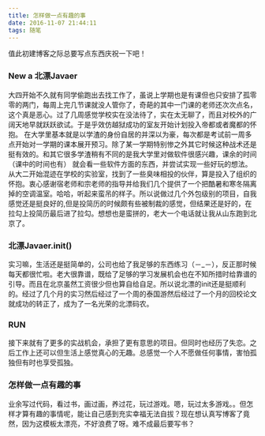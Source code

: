 ```yaml
---
title: 怎样做一点有趣的事
date: 2016-11-07 21:44:11
tags: 随笔
---
```

值此初建博客之际总要写点东西庆祝一下吧！

### New a 北漂Javaer

大四开始不久就有同学偷跑出去找工作了，虽说上学期也是有课但也只安排了孤零零的两门，每周上完几节课就没人管你了，奇葩的其中一门课的老师还次次点名，这个真是恶心。过了几周感觉学校实在没法待了，实在太无聊了，而且对校外的广阔天地早就跃跃欲试。于是乎效仿越狱成功的室友开始计划投入帝都或者魔都的怀抱。
在大学里基本就是以学渣的身份自居的并深以为豪，每次都是考试前一周多点开始对一学期的课本展开预习。除了某一学期特别惨之外其它时候这种战术还是挺有效的。和其它很多学渣稍有不同的是我大学里对做软件很感兴趣，课余的时间（课中的时间也有） 就会看一些软件方面的东西，并尝试实现一些好玩的想法。从大二开始混迹在学校的实验室，找到了一些臭味相投的伙伴，算是投入了组织的怀抱。衷心感谢宿老师和宗老师的指导并给我们几个提供了一个把酷暑和寒冬隔离掉的空调温室。哈哈，听起来蛮吊的样子。所以说做过几个外包级别的项目，自我感觉还是挺良好的,但是投简历的时候颇有些被制裁的感觉，但结果还是好的，在拉勾上投简历最后进了拉勾。想想也是蛮拼的，老大一个电话就让我从山东跑到北京了。

### 北漂Javaer.init()

实习嘛，生活还是挺简单的，公司也给了我足够的东西练习（－_－），反正那时候每天都很忙啦。老大很靠谱，既给了足够的学习发展机会也在不知所措时给靠谱的引导。而且在北京虽然工资很少但也算自给自足。所以说北漂的init还是挺顺利的。经过了几个月的实习然后经过了一个周的泰国游然后经过了一个月的回校论文就成功的转正了，成为了一名光荣的北漂码农。

### RUN

接下来就有了更多的实战机会，承担了更有意思的项目。但同时也经历了失恋。之后工作上还可以但生活上感觉真心的无趣。总感觉一个人不愿做任何事情，害怕孤独但有时也享受孤独。

### 怎样做一点有趣的事

业余写过代码，看过书，画过画，养过花，玩过游戏。嗯，玩过太多游戏。。但怎样才算有趣的事情呢，能让自己感到充实幸福无法自拔？现在想认真写博客了竟然，因为这模板太漂亮，不好浪费了呀。难不成最后要写书？

